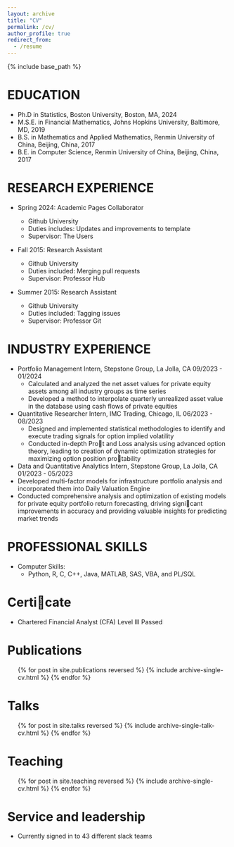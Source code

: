 ```yaml
---
layout: archive
title: "CV"
permalink: /cv/
author_profile: true
redirect_from:
  - /resume
---
```


{% include base_path %}

EDUCATION
======
* Ph.D in Statistics, Boston University, Boston, MA, 2024
* M.S.E. in Financial Mathematics, Johns Hopkins University, Baltimore, MD, 2019
* B.S. in Mathematics and Applied Mathematics, Renmin University of China, Beijing, China, 2017
* B.E. in Computer Science, Renmin University of China, Beijing, China, 2017

RESEARCH EXPERIENCE
======
* Spring 2024: Academic Pages Collaborator
  * Github University
  * Duties includes: Updates and improvements to template
  * Supervisor: The Users

* Fall 2015: Research Assistant
  * Github University
  * Duties included: Merging pull requests
  * Supervisor: Professor Hub

* Summer 2015: Research Assistant
  * Github University
  * Duties included: Tagging issues
  * Supervisor: Professor Git

INDUSTRY EXPERIENCE
=====
* Portfolio Management Intern, Stepstone Group, La Jolla, CA 09/2023 - 01/2024
  * Calculated and analyzed the net asset values for private equity assets among all industry groups as time series
  * Developed a method to interpolate quarterly unrealized asset value in the database using cash flows of private equities
* Quantitative Researcher Intern, IMC Trading, Chicago, IL 06/2023 - 08/2023
  * Designed and implemented statistical methodologies to identify and execute trading signals for option implied volatility
  * Conducted in-depth Prot and Loss analysis using advanced option theory, leading to creation of dynamic optimization strategies for maximizing option position protability
* Data and Quantitative Analytics Intern, Stepstone Group, La Jolla, CA 01/2023 - 05/2023
*   Developed multi-factor models for infrastructure portfolio analysis and incorporated them into Daily Valuation Engine
*   Conducted comprehensive analysis and optimization of existing models for private equity portfolio return forecasting,
driving signicant improvements in accuracy and providing valuable insights for predicting market trends

PROFESSIONAL SKILLS
======
* Computer Skills:
  *  Python, R, C, C++, Java, MATLAB, SAS, VBA, and PL/SQL

Certicate
=====
* Chartered Financial Analyst (CFA) Level III Passed
  
Publications
======
  <ul>{% for post in site.publications reversed %}
    {% include archive-single-cv.html %}
  {% endfor %}</ul>
  
Talks
======
  <ul>{% for post in site.talks reversed %}
    {% include archive-single-talk-cv.html  %}
  {% endfor %}</ul>
  
Teaching
======
  <ul>{% for post in site.teaching reversed %}
    {% include archive-single-cv.html %}
  {% endfor %}</ul>
  
Service and leadership
======
* Currently signed in to 43 different slack teams
